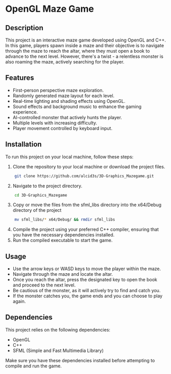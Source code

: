 # OpenGL Maze Game

## Description
This project is an interactive maze game developed using OpenGL and C++. In this game, players spawn inside a maze and their objective is to navigate through the maze to reach the altar, where they must open a book to advance to the next level. However, there's a twist - a relentless monster is also roaming the maze, actively searching for the player.

## Features
- First-person perspective maze exploration.
- Randomly generated maze layout for each level.
- Real-time lighting and shading effects using OpenGL.
- Sound effects and background music to enhance the gaming experience.
- AI-controlled monster that actively hunts the player.
- Multiple levels with increasing difficulty.
- Player movement controlled by keyboard input.

## Installation
To run this project on your local machine, follow these steps:

1. Clone the repository to your local machine or download the project files.
```bash
    git clone https://github.com/alcid3s/3D-Graphics_Mazegame.git
```

2. Navigate to the project directory.
```bash
    cd 3D-Graphics_Mazegame
```
3. Copy or move the files from the sfml_libs directory into the x64/Debug directory of the project
``` bash
    mv sfml_libs/* x64/Debug/ && rmdir sfml_libs
```
4. Compile the project using your preferred C++ compiler, ensuring that you have the necessary dependencies installed.
5. Run the compiled executable to start the game.

## Usage
- Use the arrow keys or WASD keys to move the player within the maze.
- Navigate through the maze and locate the altar.
- Once you reach the altar, press the designated key to open the book and proceed to the next level.
- Be cautious of the monster, as it will actively try to find and catch you.
- If the monster catches you, the game ends and you can choose to play again.

## Dependencies
This project relies on the following dependencies:
- OpenGL
- C++
- SFML (Simple and Fast Multimedia Library)

Make sure you have these dependencies installed before attempting to compile and run the game.
